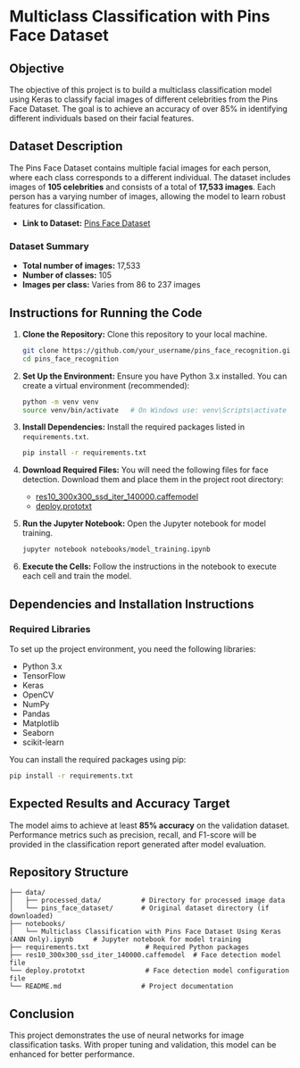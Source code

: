 # Multiclass Classification with Pins Face Dataset

## Objective

The objective of this project is to build a multiclass classification model using Keras to classify facial images of different celebrities from the Pins Face Dataset. The goal is to achieve an accuracy of over 85% in identifying different individuals based on their facial features.

## Dataset Description

The Pins Face Dataset contains multiple facial images for each person, where each class corresponds to a different individual. The dataset includes images of **105 celebrities** and consists of a total of **17,533 images**. Each person has a varying number of images, allowing the model to learn robust features for classification.

- **Link to Dataset:** [Pins Face Dataset](https://www.kaggle.com/datasets/hereisburak/pins-face-recognition)

### Dataset Summary
- **Total number of images:** 17,533
- **Number of classes:** 105
- **Images per class:** Varies from 86 to 237 images

## Instructions for Running the Code

1. **Clone the Repository:**
   Clone this repository to your local machine.

   ```bash
   git clone https://github.com/your_username/pins_face_recognition.git
   cd pins_face_recognition
   ```

2. **Set Up the Environment:**
   Ensure you have Python 3.x installed. You can create a virtual environment (recommended):

   ```bash
   python -m venv venv
   source venv/bin/activate   # On Windows use: venv\Scripts\activate
   ```

3. **Install Dependencies:**
   Install the required packages listed in `requirements.txt`.

   ```bash
   pip install -r requirements.txt
   ```

4. **Download Required Files:**
   You will need the following files for face detection. Download them and place them in the project root directory:
   - [res10_300x300_ssd_iter_140000.caffemodel](https://github.com/opencv/opencv/blob/master/samples/dnn/face_detector/res10_300x300_ssd_iter_140000.caffemodel?raw=true)
   - [deploy.prototxt](https://github.com/opencv/opencv/blob/master/samples/dnn/face_detector/deploy.prototxt?raw=true)

5. **Run the Jupyter Notebook:**
   Open the Jupyter notebook for model training.

   ```bash
   jupyter notebook notebooks/model_training.ipynb
   ```

6. **Execute the Cells:**
   Follow the instructions in the notebook to execute each cell and train the model.

## Dependencies and Installation Instructions

### Required Libraries
To set up the project environment, you need the following libraries:

- Python 3.x
- TensorFlow
- Keras
- OpenCV
- NumPy
- Pandas
- Matplotlib
- Seaborn
- scikit-learn

You can install the required packages using pip:

```bash
pip install -r requirements.txt
```

## Expected Results and Accuracy Target

The model aims to achieve at least **85% accuracy** on the validation dataset. Performance metrics such as precision, recall, and F1-score will be provided in the classification report generated after model evaluation.

## Repository Structure

```plaintext
├── data/
│   ├── processed_data/          # Directory for processed image data
│   └── pins_face_dataset/       # Original dataset directory (if downloaded)
├── notebooks/
│   └── Multiclass Classification with Pins Face Dataset Using Keras (ANN Only).ipynb     # Jupyter notebook for model training
├── requirements.txt              # Required Python packages
├── res10_300x300_ssd_iter_140000.caffemodel  # Face detection model file
└── deploy.prototxt               # Face detection model configuration file
└── README.md                    # Project documentation
```

## Conclusion

This project demonstrates the use of neural networks for image classification tasks. With proper tuning and validation, this model can be enhanced for better performance. 

